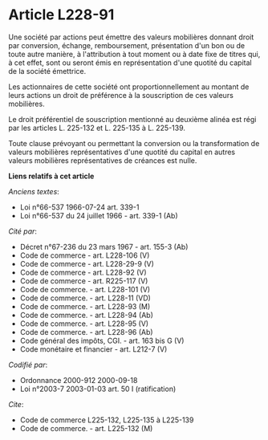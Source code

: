 # Article L228-91

Une société par actions peut émettre des valeurs mobilières donnant droit par conversion, échange, remboursement,
présentation d'un bon ou de toute autre manière, à l'attribution à tout moment ou à date fixe de titres qui, à cet effet,
sont ou seront émis en représentation d'une quotité du capital de la société émettrice.

Les actionnaires de cette société ont proportionnellement au montant de leurs actions un droit de préférence à la
souscription de ces valeurs mobilières.

Le droit préférentiel de souscription mentionné au deuxième alinéa est régi par les articles L. 225-132 et L. 225-135 à L.
225-139.

Toute clause prévoyant ou permettant la conversion ou la transformation de valeurs mobilières représentatives d'une quotité
du capital en autres valeurs mobilières représentatives de créances est nulle.

**Liens relatifs à cet article**

_Anciens textes_:

  - Loi n°66-537 1966-07-24 art. 339-1
  - Loi n°66-537 du 24 juillet 1966 - art. 339-1 (Ab)

_Cité par_:

  - Décret n°67-236 du 23 mars 1967 - art. 155-3 (Ab)
  - Code de commerce - art. L228-106 (V)
  - Code de commerce - art. L228-29-9 (V)
  - Code de commerce - art. L228-92 (V)
  - Code de commerce - art. R225-117 (V)
  - Code de commerce. - art. L228-101 (V)
  - Code de commerce. - art. L228-11 (VD)
  - Code de commerce. - art. L228-93 (M)
  - Code de commerce. - art. L228-94 (Ab)
  - Code de commerce. - art. L228-95 (V)
  - Code de commerce. - art. L228-96 (Ab)
  - Code général des impôts, CGI. - art. 163 bis G (V)
  - Code monétaire et financier - art. L212-7 (V)

_Codifié par_:

  - Ordonnance 2000-912 2000-09-18
  - Loi n°2003-7 2003-01-03 art. 50 I (ratification)

_Cite_:

  - Code de commerce L225-132, L225-135 à L225-139
  - Code de commerce. - art. L225-132 (M)
